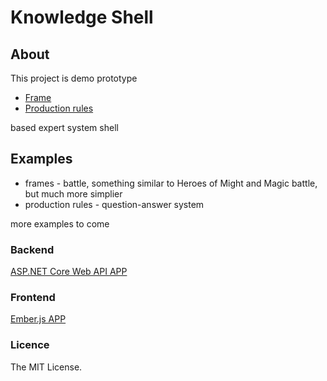 # Knowledge Shell

## About

This project is demo prototype

* [Frame](<https://en.wikipedia.org/wiki/Frame_(artificial_intelligence)> "Frame")
* [Production rules](<https://en.wikipedia.org/wiki/Production_system_(computer_science)> "production rules") 

based expert system shell

## Examples
* frames - battle, something similar to Heroes of Might and Magic battle, but much more simplier
* production rules - question-answer system

more examples to come

### Backend

[ASP.NET Core Web API APP](https://github.com/mishhan/knowledge-shell/tree/readme/backend)

### Frontend

[Ember.js APP](https://github.com/mishhan/knowledge-shell/tree/readme/frontend)

### Licence

The MIT License.